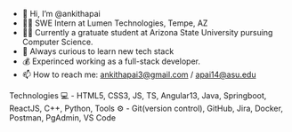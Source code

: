 - 👋 Hi, I’m @ankithapai
- 👩‍💻 SWE Intern at Lumen Technologies, Tempe, AZ
- 👩‍🎓 Currently a gratuate student at Arizona State University pursuing Computer Science.
- 🌱 Always curious to learn new tech stack
- 💰 Experinced working as a full-stack developer.
- 📫 How to reach me: ankithapai3@gmail.com / apai14@asu.edu

Technologies 💻 - HTML5, CSS3, JS, TS, Angular13, Java, Springboot, ReactJS, C++, Python,
Tools ⚙ - Git(version control), GitHub, Jira, Docker, Postman, PgAdmin, VS Code

<!---
ankithapai/ankithapai is a ✨ special ✨ repository because its `README.md` (this file) appears on your GitHub profile.
You can click the Preview link to take a look at your changes.
--->
